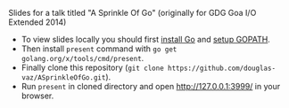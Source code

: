 Slides for a talk titled "A Sprinkle Of Go" (originally for GDG Goa I/O Extended 2014)


* To view slides locally you should first [install Go](http://golang.org/doc/install) and [setup GOPATH](http://golang.org/doc/code.html). 
* Then install `present` command with `go get golang.org/x/tools/cmd/present`.
* Finally clone this repository (`git clone https://github.com/douglas-vaz/ASprinkleOfGo.git`).
* Run `present` in cloned directory and open http://127.0.0.1:3999/ in your browser.
